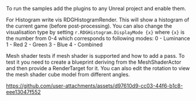 To run the samples add the plugins to any Unreal project and enable them.

For Histogram write vis RDGHistogramRender. This will show a histogram of the current game (before post-processing).
You can also change the visualisation type by setting `r.RDGHistogram.DisplayMode {x}` where `{x}` is the number from 0-4 which corresponds to following modes:
0 - Luminance
1 - Red
2 - Green
3 - Blue
4 - Combined

Mesh shader tests if mesh shader is supported and how to add a pass. To test it you need to create a blueprint deriving from the MeshShaderActor and then provide a RenderTarget for it. You can also edit the rotation to view the mesh 
shader cube model from different angles.

https://github.com/user-attachments/assets/d97610d9-cc03-44f6-b1c8-eee13047f552
